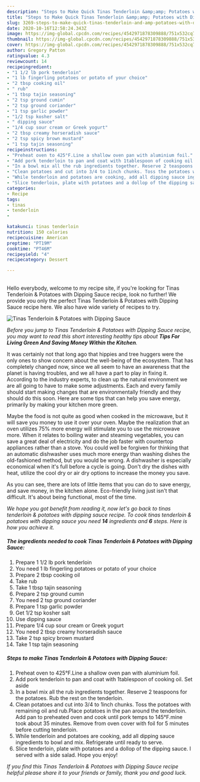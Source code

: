 ```yaml
---
description: "Steps to Make Quick Tinas Tenderloin &amp;amp; Potatoes with Dipping Sauce"
title: "Steps to Make Quick Tinas Tenderloin &amp;amp; Potatoes with Dipping Sauce"
slug: 3269-steps-to-make-quick-tinas-tenderloin-and-amp-potatoes-with-dipping-sauce
date: 2020-10-16T12:58:24.343Z
image: https://img-global.cpcdn.com/recipes/4542971878309888/751x532cq70/tinas-tenderloin-potatoes-with-dipping-sauce-recipe-main-photo.jpg
thumbnail: https://img-global.cpcdn.com/recipes/4542971878309888/751x532cq70/tinas-tenderloin-potatoes-with-dipping-sauce-recipe-main-photo.jpg
cover: https://img-global.cpcdn.com/recipes/4542971878309888/751x532cq70/tinas-tenderloin-potatoes-with-dipping-sauce-recipe-main-photo.jpg
author: Gregory Patton
ratingvalue: 4.3
reviewcount: 14
recipeingredient:
- "1 1/2 lb pork tenderloin"
- "1 lb fingerling potatoes or potato of your choice"
- "2 tbsp cooking oil"
- " rub"
- "1 tbsp tajin seasoning"
- "2 tsp ground cumin"
- "2 tsp ground coriander"
- "1 tsp garlic powder"
- "1/2 tsp kosher salt"
- " dipping sauce"
- "1/4 cup sour cream or Greek yogurt"
- "2 tbsp creamy horseradish sauce"
- "2 tsp spicy brown mustard"
- "1 tsp tajin seasoning"
recipeinstructions:
- "Preheat oven to 425°F.Line a shallow oven pan with aluminium foil."
- "Add pork tenderloin to pan and coat with 1tablespoon of cooking oil. Set aside"
- "In a bowl mix all the rub ingredients together. Reserve 2 teaspoons for the potatoes. Rub the rest on the tenderloin."
- "Clean potatoes and cut into 3/4 to 1inch chunks. Toss the potatoes with remaining oil and rub.Place potatoes in the pan around the tenderloin. Add pan to preheated oven and cook until pork temps to 145°F.mine took about 35 minutes.  Remove from oven cover with foil for 5 minutes before cutting tenderloin."
- "While tenderloin and potatoes are cooking, add all dipping sauce ingredients to bowl and mix. Refrigerate until ready to serve."
- "Slice tenderloin, plate with potatoes and a dollop of the dipping sauce. I served with a side salad. Hope you enjoy!"
categories:
- Recipe
tags:
- tinas
- tenderloin
- 

katakunci: tinas tenderloin  
nutrition: 150 calories
recipecuisine: American
preptime: "PT19M"
cooktime: "PT46M"
recipeyield: "4"
recipecategory: Dessert

---
```

<br>
Hello everybody, welcome to my recipe site, if you're looking for Tinas Tenderloin &amp; Potatoes with Dipping Sauce recipe, look no further! We provide you only the perfect Tinas Tenderloin &amp; Potatoes with Dipping Sauce recipe here. We also have wide variety of recipes to try.
<br>


![Tinas Tenderloin &amp; Potatoes with Dipping Sauce](https://img-global.cpcdn.com/recipes/4542971878309888/751x532cq70/tinas-tenderloin-potatoes-with-dipping-sauce-recipe-main-photo.jpg)

<i>Before you jump to Tinas Tenderloin &amp; Potatoes with Dipping Sauce recipe, you may want to read this short interesting healthy tips about 
<strong>Tips For Living Green And Saving Money Within the Kitchen</strong>.</i>
</br>

It was certainly not that long ago that hippies and tree huggers were the only ones to show concern about the well-being of the ecosystem. That has completely changed now, since we all seem to have an awareness that the planet is having troubles, and we all have a part to play in fixing it. According to the industry experts, to clean up the natural environment we are all going to have to make some adjustments. Each and every family should start making changes that are environmentally friendly and they should do this soon. Here are some tips that can help you save energy, primarily by making your kitchen more green.

Maybe the food is not quite as good when cooked in the microwave, but it will save you money to use it over your oven. Maybe the realization that an oven utilizes 75% more energy will stimulate you to use the microwave more. When it relates to boiling water and steaming vegetables, you can save a great deal of electricity and do the job faster with countertop appliances rather than a stove. You could well be forgiven for thinking that an automatic dishwasher uses much more energy than washing dishes the old-fashioned method, but you would be wrong. A dishwasher is especially economical when it's full before a cycle is going. Don't dry the dishes with heat, utilize the cool dry or air dry options to increase the money you save.

As you can see, there are lots of little items that you can do to save energy, and save money, in the kitchen alone. Eco-friendly living just isn't that difficult. It's about being functional, most of the time.


<i>We hope you got benefit from reading it, now let's go back to tinas tenderloin &amp; potatoes with dipping sauce recipe. To cook tinas tenderloin &amp; potatoes with dipping sauce you need <strong>14</strong> ingredients and <strong>6</strong> steps. Here is how you achieve it.
</i>

##### The ingredients needed to cook Tinas Tenderloin &amp; Potatoes with Dipping Sauce:

1. Prepare 1 1/2 lb pork tenderloin
1. You need 1 lb fingerling potatoes or potato of your choice
1. Prepare 2 tbsp cooking oil
1. Take  rub
1. Take 1 tbsp tajin seasoning
1. Prepare 2 tsp ground cumin
1. You need 2 tsp ground coriander
1. Prepare 1 tsp garlic powder
1. Get 1/2 tsp kosher salt
1. Use  dipping sauce
1. Prepare 1/4 cup sour cream or Greek yogurt
1. You need 2 tbsp creamy horseradish sauce
1. Take 2 tsp spicy brown mustard
1. Take 1 tsp tajin seasoning


##### Steps to make Tinas Tenderloin &amp; Potatoes with Dipping Sauce:

1. Preheat oven to 425°F.Line a shallow oven pan with aluminium foil.
1. Add pork tenderloin to pan and coat with 1tablespoon of cooking oil. Set aside
1. In a bowl mix all the rub ingredients together. Reserve 2 teaspoons for the potatoes. Rub the rest on the tenderloin.
1. Clean potatoes and cut into 3/4 to 1inch chunks. Toss the potatoes with remaining oil and rub.Place potatoes in the pan around the tenderloin. Add pan to preheated oven and cook until pork temps to 145°F.mine took about 35 minutes.  Remove from oven cover with foil for 5 minutes before cutting tenderloin.
1. While tenderloin and potatoes are cooking, add all dipping sauce ingredients to bowl and mix. Refrigerate until ready to serve.
1. Slice tenderloin, plate with potatoes and a dollop of the dipping sauce. I served with a side salad. Hope you enjoy!


<i>If you find this Tinas Tenderloin &amp; Potatoes with Dipping Sauce recipe helpful please share it to your friends or family, thank you and good luck.</i>
